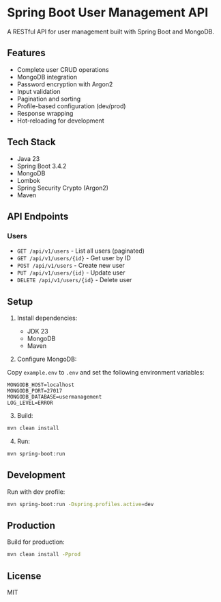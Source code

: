 # Spring Boot User Management API

A RESTful API for user management built with Spring Boot and MongoDB.

## Features

- Complete user CRUD operations
- MongoDB integration
- Password encryption with Argon2
- Input validation
- Pagination and sorting
- Profile-based configuration (dev/prod)
- Response wrapping
- Hot-reloading for development

## Tech Stack

- Java 23
- Spring Boot 3.4.2
- MongoDB
- Lombok
- Spring Security Crypto (Argon2)
- Maven

## API Endpoints

### Users

- `GET /api/v1/users` - List all users (paginated)
- `GET /api/v1/users/{id}` - Get user by ID
- `POST /api/v1/users` - Create new user
- `PUT /api/v1/users/{id}` - Update user
- `DELETE /api/v1/users/{id}` - Delete user

## Setup

1. Install dependencies:

   - JDK 23
   - MongoDB
   - Maven

2. Configure MongoDB:

Copy `example.env` to `.env` and set the following environment variables:

```env
MONGODB_HOST=localhost
MONGODB_PORT=27017
MONGODB_DATABASE=usermanagement
LOG_LEVEL=ERROR
```

3. Build:

```bash
mvn clean install
```

4. Run:

```bash
mvn spring-boot:run
```

## Development

Run with dev profile:

```bash
mvn spring-boot:run -Dspring.profiles.active=dev
```

## Production

Build for production:

```bash
mvn clean install -Pprod
```

## License

MIT
